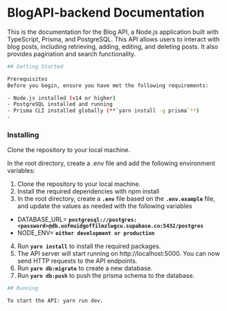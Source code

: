 # **BlogAPI-backend Documentation**

This is the documentation for the Blog API, a Node.js application built with TypeScript, Prisma, and PostgreSQL. This API allows users to interact with blog posts, including retrieving, adding, editing, and deleting posts. It also provides pagination and search functionality.

```bash
## Getting Started

Prerequisites
Before you begin, ensure you have met the following requirements:

- Node.js installed (v14 or higher)
- PostgreSQL installed and running
- Prisma CLI installed globally (**`yarn install -g prisma`**)
- 
```

### **Installing**

Clone the repository to your local machine.

In the root directory, create a .env file and add the
following environment variables:

1. Clone the repository to your local machine.
2. Install the required dependencies with npm install
3. In the root directory, create a **`.env`** file based on the **`.env.example`** file, and update the values as needed with the following variables

- DATABASE_URL= **`postgresql://postgres:<password>@db.uofmuidgoffilmzlwgcu.supabase.co:5432/postgres`**
- NODE_ENV= **`either development or production`**
4. Run **`yarn install`** to install the required packages.
5. The API server will start running on http://localhost:5000. You can now send HTTP requests to the API endpoints.
6. Run **`yarn db:migrate`** to create a new database.
7. Run **`yarn db:push`** to push the prisma schema to the database.

```bash
## Running

To start the API: yarn run dev.
```


